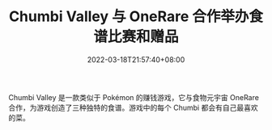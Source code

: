 ﻿---
title: "Chumbi Valley 与 OneRare 合作举办食谱比赛和赠品"
date: 2022-03-18T21:57:40+08:00
lastmod: 2022-03-18T16:45:40+08:00
draft: false
authors: ["Darrel"]
description: "Chumbi Valley 是一款类似于 Pokémon 的赚钱游戏，它与食物元宇宙 OneRare 合作，为游戏创造了三种独特的食谱。游戏中的每个 Chumbi 都会有自己最喜欢的菜。"
featuredImage: "chumbi-valley-partners-with-onerare-for-a-recipe-contest-and-giveaway.png"
tags: ["Virtual World","虚拟世界","Play to Earn"]
categories: ["news"]
news: ["虚拟世界"]
weight: 
lightgallery: true
pinned: false
recommend: false
recommend1: false
---

Chumbi Valley 是一款类似于 Pokémon 的赚钱游戏，它与食物元宇宙 OneRare 合作，为游戏创造了三种独特的食谱。游戏中的每个 Chumbi 都会有自己最喜欢的菜。

<!--more-->

